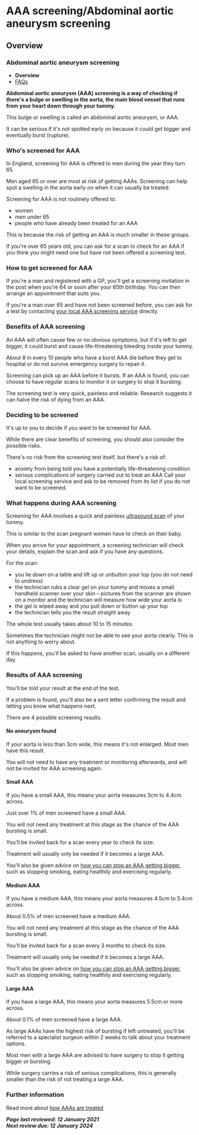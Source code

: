 # AAA screening/Abdominal aortic aneurysm screening

## Overview
### Abdominal aortic aneurysm screening

- **Overview**
- [FAQs](abdominal-aortic-aneurysm-screening-faqs.md)

**Abdominal aortic aneurysm (AAA) screening is a way of checking if there's a bulge or swelling in the aorta, the main blood vessel that runs from your heart down through your tummy.**

This bulge or swelling is called an abdominal aortic aneurysm, or AAA.

It can be serious if it's not spotted early on because it could get bigger and eventually burst (rupture).

### Who's screened for AAA

In England, screening for AAA is offered to men during the year they turn 65.

Men aged 65 or over are most at risk of getting AAAs. Screening can help spot a swelling in the aorta early on when it can usually be treated.

Screening for AAA is not routinely offered to:

- women
- men under 65
- people who have already been treated for an AAA

This is because the risk of getting an AAA is much smaller in these groups.

If you're over 65 years old, you can ask for a scan to check for an AAA if you think you might need one but have not been offered a screening test.

### How to get screened for AAA

If you're a man and registered with a GP, you'll get a screening invitation in the post when you're 64 or soon after your 65th birthday. You can then arrange an appointment that suits you.

If you're a man over 65 and have not been screened before, you can ask for a test by contacting [your local AAA screening service](https://www.nhs.uk/Service-Search/Abdominal-aortic-aneurysm-screening/LocationSearch/1910) directly.

### Benefits of AAA screening

An AAA will often cause few or no obvious symptoms, but if it's left to get bigger, it could burst and cause life-threatening bleeding inside your tummy.

About 8 in every 10 people who have a burst AAA die before they get to hospital or do not survive emergency surgery to repair it.

Screening can pick up an AAA before it bursts. If an AAA is found, you can choose to have regular scans to monitor it or surgery to stop it bursting.

The screening test is very quick, painless and reliable. Research suggests it can halve the risk of dying from an AAA.

### Deciding to be screened

It's up to you to decide if you want to be screened for AAA.

While there are clear benefits of screening, you should also consider the possible risks.

There's no risk from the screening test itself, but there's a risk of:

- anxiety from being told you have a potentially life-threatening condition
- serious complications of surgery carried out to treat an AAA
Call your local screening service and ask to be removed from its list if you do not want to be screened.

### What happens during AAA screening

Screening for AAA involves a quick and painless [ultrasound scan](https://www.nhs.uk/conditions/ultrasound-scan/) of your tummy.

This is similar to the scan pregnant women have to check on their baby.

When you arrive for your appointment, a screening technician will check your details, explain the scan and ask if you have any questions.

For the scan:

- you lie down on a table and lift up or unbutton your top (you do not need to undress)
- the technician rubs a clear gel on your tummy and moves a small handheld scanner over your skin – pictures from the scanner are shown on a monitor and the technician will measure how wide your aorta is
- the gel is wiped away and you pull down or button up your top
- the technician tells you the result straight away

The whole test usually takes about 10 to 15 minutes.

Sometimes the technician might not be able to see your aorta clearly. This is not anything to worry about.

If this happens, you'll be asked to have another scan, usually on a different day.

### Results of AAA screening

You'll be told your result at the end of the test. 

If a problem is found, you'll also be a sent letter confirming the result and letting you know what happens next.

There are 4 possible screening results.

#### No aneurysm found

If your aorta is less than 3cm wide, this means it's not enlarged. Most men have this result.

You will not need to have any treatment or monitoring afterwards, and will not be invited for AAA screening again.

#### Small AAA

If you have a small AAA, this means your aorta measures 3cm to 4.4cm across.

Just over 1% of men screened have a small AAA.

You will not need any treatment at this stage as the chance of the AAA bursting is small.

You'll be invited back for a scan every year to check its size.

Treatment will usually only be needed if it becomes a large AAA.

You'll also be given advice on [how you can stop an AAA getting bigger](https://www.nhs.uk/conditions/abdominal-aortic-aneurysm/#prevention), such as stopping smoking, eating healthily and exercising regularly.

#### Medium AAA

If you have a medium AAA, this means your aorta measures 4.5cm to 5.4cm across.

About 0.5% of men screened have a medium AAA.

You will not need any treatment at this stage as the chance of the AAA bursting is small.

You'll be invited back for a scan every 3 months to check its size.

Treatment will usually only be needed if it becomes a large AAA.

You'll also be given advice on [how you can stop an AAA getting bigger](https://www.nhs.uk/conditions/abdominal-aortic-aneurysm/#prevention), such as stopping smoking, eating healthily and exercising regularly.

#### Large AAA

If you have a large AAA, this means your aorta measures 5.5cm or more across.

About 0.1% of men screened have a large AAA.

As large AAAs have the highest risk of bursting if left untreated, you'll be referred to a specialist surgeon within 2 weeks to talk about your treatment options.

Most men with a large AAA are advised to have surgery to stop it getting bigger or bursting.

While surgery carries a risk of serious complications, this is generally smaller than the risk of not treating a large AAA.

### Further information

Read more about [how AAAs are treated](https://www.nhs.uk/conditions/abdominal-aortic-aneurysm/)

***Page last reviewed: 12 January 2021  
Next review due: 12 January 2024***
